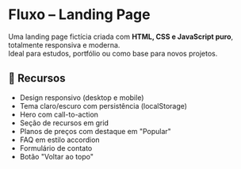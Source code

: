 # Fluxo – Landing Page

Uma landing page fictícia criada com **HTML, CSS e JavaScript puro**, totalmente responsiva e moderna.  
Ideal para estudos, portfólio ou como base para novos projetos.

## 🚀 Recursos
- Design responsivo (desktop e mobile)
- Tema claro/escuro com persistência (localStorage)
- Hero com call-to-action
- Seção de recursos em grid
- Planos de preços com destaque em "Popular"
- FAQ em estilo accordion
- Formulário de contato
- Botão "Voltar ao topo"
